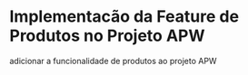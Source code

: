 # Implementacão da Feature de Produtos no Projeto APW
 adicionar a funcionalidade de produtos ao projeto APW
